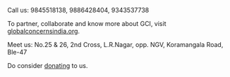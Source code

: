 Call us: 9845518138, 9886428404, 9343537738

To partner, collaborate and know more about GCI, visit [globalconcernsindia.org](https://globalconcernsindia.org/).

Meet us: No.25 & 26, 2nd Cross, L.R.Nagar,
opp. NGV, Koramangala Road, Ble-47

Do consider [donating](%url%donate/) to us.
